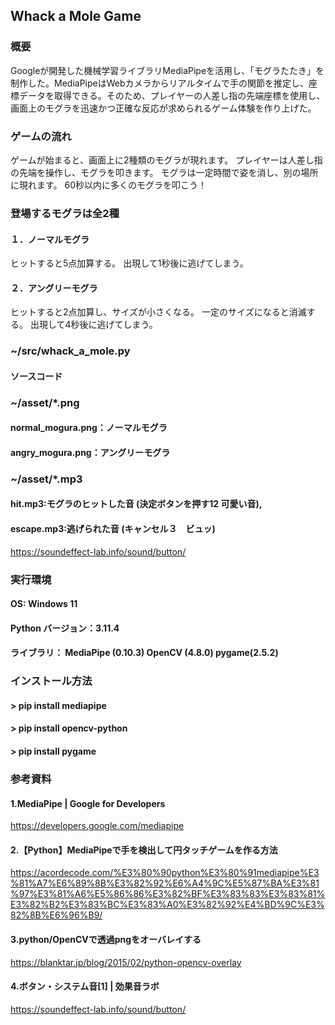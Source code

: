 ## Whack a Mole Game
### 概要
Googleが開発した機械学習ライブラリMediaPipeを活用し、「モグラたたき」を制作した。MediaPipeはWebカメラからリアルタイムで手の関節を推定し、座標データを取得できる。そのため、プレイヤーの人差し指の先端座標を使用し、画面上のモグラを迅速かつ正確な反応が求められるゲーム体験を作り上げた。

### ゲームの流れ
ゲームが始まると、画面上に2種類のモグラが現れます。
プレイヤーは人差し指の先端を操作し、モグラを叩きます。
モグラは一定時間で姿を消し、別の場所に現れます。
60秒以内に多くのモグラを叩こう！

### 登場するモグラは全2種
#### １．ノーマルモグラ
ヒットすると5点加算する。
出現して1秒後に逃げてしまう。
#### ２．アングリーモグラ
ヒットすると2点加算し、サイズが小さくなる。
一定のサイズになると消滅する。
出現して4秒後に逃げてしまう。

### ~/src/whack_a_mole.py
#### ソースコード
### ~/asset/*.png
#### normal_mogura.png：ノーマルモグラ
#### angry_mogura.png：アングリーモグラ
### ~/asset/*.mp3
#### hit.mp3:モグラのヒットした音 (決定ボタンを押す12 可愛い音),
#### escape.mp3:逃げられた音 (キャンセル３　ビュッ)
https://soundeffect-lab.info/sound/button/

### 実行環境
#### OS: Windows 11
#### Python バージョン：3.11.4
#### ライブラリ： MediaPipe (0.10.3) OpenCV (4.8.0) pygame(2.5.2)
### インストール方法
#### > pip install mediapipe
#### > pip install opencv-python
#### > pip install pygame

### 参考資料
#### 1.MediaPipe | Google for Developers
https://developers.google.com/mediapipe

#### 2.【Python】MediaPipeで手を検出して円タッチゲームを作る方法
https://acordecode.com/%E3%80%90python%E3%80%91mediapipe%E3%81%A7%E6%89%8B%E3%82%92%E6%A4%9C%E5%87%BA%E3%81%97%E3%81%A6%E5%86%86%E3%82%BF%E3%83%83%E3%83%81%E3%82%B2%E3%83%BC%E3%83%A0%E3%82%92%E4%BD%9C%E3%82%8B%E6%96%B9/

#### 3.python/OpenCVで透過pngをオーバレイする
https://blanktar.jp/blog/2015/02/python-opencv-overlay

#### 4.ボタン・システム音[1] | 効果音ラボ
https://soundeffect-lab.info/sound/button/
